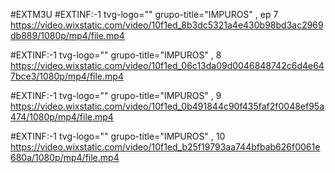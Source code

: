#EXTM3U
#EXTINF:-1 tvg-logo="" grupo-title="IMPUROS" , ep 7
https://video.wixstatic.com/video/10f1ed_8b3dc5321a4e430b98bd3ac2969db889/1080p/mp4/file.mp4

#EXTINF:-1 tvg-logo="" grupo-title="IMPUROS" , 8
https://video.wixstatic.com/video/10f1ed_06c13da09d0046848742c6d4e647bce3/1080p/mp4/file.mp4

#EXTINF:-1 tvg-logo="" grupo-title="IMPUROS" , 9
https://video.wixstatic.com/video/10f1ed_0b491844c90f435faf2f0048ef95a474/1080p/mp4/file.mp4

#EXTINF:-1 tvg-logo="" grupo-title="IMPUROS" , 10 
https://video.wixstatic.com/video/10f1ed_b25f19793aa744bfbab626f0061e680a/1080p/mp4/file.mp4
